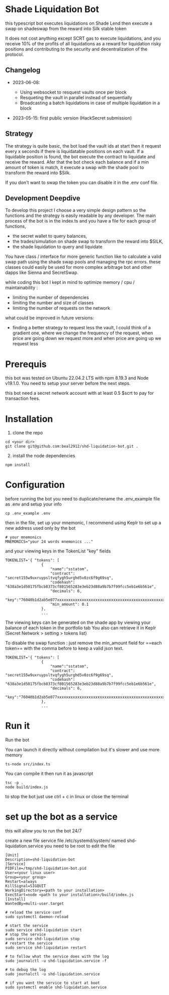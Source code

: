 # Shade Liquidation Bot 

this typescript bot executes liquidations on Shade Lend then execute a swap on shadeswap from the reward into Silk stable token   

It does not cost anything except SCRT gas to execute liquidations, and you receive 10% of the profits of all liquidations as a reward for liquidation risky positions and contributing to the security and decentralization of the protocol.

## Changelog
- 2023-06-08: 
  - Using websocket to resquest vaults once per block 
  - Resqueting the vault in parallel instead of sequentially
  - Broadcasting a batch liquidations in case of multiple liquidation in a block

- 2023-05-15: first public version (HackSecret submission)

## Strategy
The strategy is quite basic, the bot load the vault ids at start then it request every x seconds if there is liquidatable positions on each vault.
If a liquidable position is found, the bot execute the contract to liquidate and receive the reward.
Afer that the bot check each balance and if a min amount of token is match, it execute a swap with the shade pool to transform the reward into $Silk.

If you don't want to swap the token you can disable it in the .env conf file.


## Development Deepdive

To develop this project I choose a very simple design pattern so the functions and the strategy is easily readable by any developer. 
The main process of the bot is in the index.ts and you have a file for each group of functions, 
* the secret wallet to query balances, 
* the trades/simulation on shade swap to transform the reward into $SILK, 
* the shade liquidation to query and liquidate

You have class / interface for more generic function like to calculate a valid swap path using the shade swap pools and managing the rpc errors.
these classes could easily be used for more complex arbitrage bot and other dapps like Sienna and SecretSwap.

while coding this bot I kept in mind to optimize memory / cpu / maintainability : 
* limiting the number of dependencies
* limiting the number and size of classes
* limiting the number of requests on the network

what could be improved in future versions:
* finding a better strategy to request less the vault, I could think of a gradient one, where we change the frequency of the request, when price are going down we request more and when price are going up we request less 



# Prerequis

this bot was tested on Ubuntu 22.04.2 LTS with npm 8.19.3 and Node v19.1.0.
You need to setup your server before the next steps.

this bot need a secret network account with at least 0.5 $scrt to pay for transaction fees.


# Installation

1. clone the repo 

```
cd <your dir>
git clone git@github.com:beal2912/shd-liquidation-bot.git .
```

2. install the node dependencies 
```
npm install
```
# Configuration

before running the bot you need to duplicate/rename the .env_example file as .env and setup your info
```
cp .env_example .env
``` 

then in the file, set up your mnemonic, I recommend using Keplr to set up a new address used only by the bot
```
# your mnemonics
MNEMONICS="your 24 words mnemonics ..."
```



and your viewing keys in the TokenList "key" fields
```
TOKENLIST='{ "tokens": [
                { 
                    "name":"sstatom", 
                    "contract": "secret155w9uxruypsltvqfygh5urghd5v0zc6f9g69sq", 
                    "codehash": "638a3e1d50175fbcb8373cf801565283e3eb23d88a9b7b7f99fcc5eb1e6b561e",
                    "decimals": 6,
                    "key":"76040b1d2ab5e077xxxxxxxxxxxxxxxxxxxxxxxxxxxxxxxxxxxxxxxxxxxxxxxx",
                    "min_amount": 0.1
                },
                ...
```
The viewing keys can be generated on the shade app by viewing your balance of each token in the portfolio tab
You also can retrieve it in Keplr (Secret Network > setting > tokens list)


To disable the swap function : just remove the min_amount field for ==each token== with the comma before to keep a valid json text.
```
TOKENLIST='{ "tokens": [
                { 
                    "name":"sstatom", 
                    "contract": "secret155w9uxruypsltvqfygh5urghd5v0zc6f9g69sq", 
                    "codehash": "638a3e1d50175fbcb8373cf801565283e3eb23d88a9b7b7f99fcc5eb1e6b561e",
                    "decimals": 6,
                    "key":"76040b1d2ab5e077xxxxxxxxxxxxxxxxxxxxxxxxxxxxxxxxxxxxxxxxxxxxxxxx"
                },
                ...
```

# Run it

Run the bot

You can launch it directly without compilation but it's slower and use more memory
```
ts-node src/index.ts
```

You can compile it then run it as javascript
```
tsc -p .
node build/index.js
```
to stop the bot just use ctrl + c in linux or close the terminal

# set up the bot as a service 
this will allow you to run the bot 24/7

create a new file service file /etc/systemd/system/ named shd-liquidation.service 
you need to be root to edit the file
```
[Unit]
Description=shd-liquidation-bot
[Service]
PIDFile=/tmp/shd-liquidation-bot.pid
User=<your linux user>
Group=<your group>
Restart=always
KillSignal=SIGQUIT
WorkingDirectory=<path to your installation>
ExecStart=node <path to your installation>/build/index.js
[Install]
WantedBy=multi-user.target
```

```
# reload the service conf
sudo systemctl daemon-reload

# start the service 
sudo service shd-liquidation start
# stop the service
sudo service shd-liquidation stop
# restart the service 
sudo service shd-liquidation restart

# to follow what the service does with the log 
sudo journalctl -u shd-liquidation.service -f

# to debug the log 
sudo journalctl -u shd-liquidation.service

# if you want the service to start at boot 
sudo systemctl enable shd-liquidation.service

```